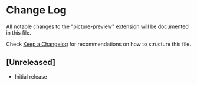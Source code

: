 # Change Log

All notable changes to the "picture-preview" extension will be documented in this file.

Check [Keep a Changelog](http://keepachangelog.com/) for recommendations on how to structure this file.

## [Unreleased]

- Initial release